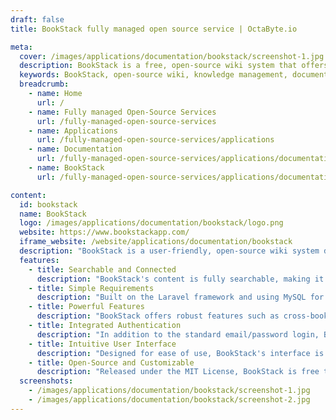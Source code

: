 ```yaml
---
draft: false
title: BookStack fully managed open source service | OctaByte.io

meta:
  cover: /images/applications/documentation/bookstack/screenshot-1.jpg
  description: BookStack is a free, open-source wiki system that offers an intuitive, simple platform for organizing and managing documentation. Built on Laravel, it provides powerful features like full-text search, easy linking, and user authentication integration.
  keywords: BookStack, open-source wiki, knowledge management, documentation, Laravel, PHP framework, full-text search, easy linking, authentication, GitHub, Google, Slack, enterprise wiki, SAML2, LDAP
  breadcrumb:
    - name: Home
      url: /
    - name: Fully managed Open-Source Services
      url: /fully-managed-open-source-services
    - name: Applications
      url: /fully-managed-open-source-services/applications
    - name: Documentation
      url: /fully-managed-open-source-services/applications/documentation
    - name: BookStack
      url: /fully-managed-open-source-services/applications/documentation/bookstack

content:
  id: bookstack
  name: BookStack
  logo: /images/applications/documentation/bookstack/logo.png
  website: https://www.bookstackapp.com/
  iframe_website: /website/applications/documentation/bookstack
  description: "BookStack is a user-friendly, open-source wiki system designed for both individual users and teams looking to create, organize, and manage documentation. Based on the Laravel PHP framework, BookStack delivers an intuitive experience for creating content, using the concept of books to structure and store pages. It offers full-text search functionality, the ability to connect content through links, and a simple interface that only requires basic word-processing skills to get started. Whether you need to manage personal knowledge or large-scale documentation, BookStack makes it easy to maintain and search your information. It also integrates seamlessly with authentication providers like GitHub, Google, and Slack, and offers advanced enterprise options like SAML2 and LDAP. Released under the MIT License, BookStack is lightweight enough to run on a low-cost VPS and provides an out-of-the-box solution for knowledge management."
  features:
    - title: Searchable and Connected
      description: "BookStack's content is fully searchable, making it easy to find information across books, chapters, and pages. Direct linking to paragraphs ensures that documentation remains interconnected."
    - title: Simple Requirements
      description: "Built on the Laravel framework and using MySQL for data storage, BookStack can run efficiently on low-cost VPS hosting, making it accessible for users with minimal technical expertise."
    - title: Powerful Features
      description: "BookStack offers robust features such as cross-book sorting, page revisions, image management, and a comprehensive role and permission system to secure your content and control user actions."
    - title: Integrated Authentication
      description: "In addition to the standard email/password login, BookStack supports social logins through GitHub, Google, Slack, and AzureAD, and offers enterprise-grade authentication options like Okta, SAML2, and LDAP."
    - title: Intuitive User Interface
      description: "Designed for ease of use, BookStack's interface is simple and intuitive, allowing users to start creating and organizing content with minimal effort."
    - title: Open-Source and Customizable
      description: "Released under the MIT License, BookStack is free to use and open-source, allowing for customization and contributions from the community to further enhance its functionality."
  screenshots:
    - /images/applications/documentation/bookstack/screenshot-1.jpg
    - /images/applications/documentation/bookstack/screenshot-2.jpg
---
```

